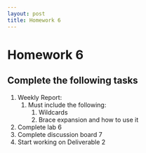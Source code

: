 ```yaml
---
layout: post
title: Homework 6
---
```


# Homework 6

## Complete the following tasks
1. Weekly Report:
   1. Must include the following:
      1. Wildcards
      2. Brace expansion and how to use it
2. Complete lab 6
3. Complete discussion board 7
4. Start working on Deliverable 2